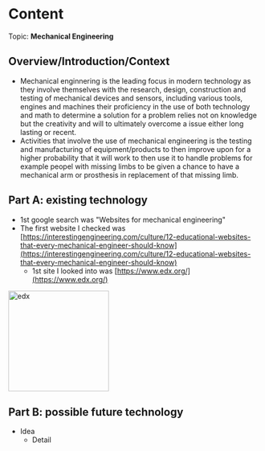 # Content
Topic: **Mechanical Engineering**

## Overview/Introduction/Context
* Mechanical enginnering is the leading focus in modern technology as they involve themselves with the research, design, construction and testing of mechanical devices and sensors, including various tools, engines and machines their proficiency in the use of both technology and math to determine a solution for a problem relies not on knowledge but the creativity and will to ultimately overcome a issue either long lasting or recent.  
* Activities that involve the use of mechanical engineering is the testing and manufacturing of equipment/products to then improve upon for a higher probability that it will work to then use it to handle problems for example peopel with missing limbs to be given a chance to have a mechanical arm or prosthesis in replacement of that missing limb.

## Part A: existing technology
* 1st google search was "Websites for mechanical engineering"
* The first website I checked was  [https://interestingengineering.com/culture/12-educational-websites-that-every-mechanical-engineer-should-know](https://interestingengineering.com/culture/12-educational-websites-that-every-mechanical-engineer-should-know)
  * 1st site I looked into was [https://www.edx.org/](https://www.edx.org/)
<img src="https://upload.wikimedia.org/wikipedia/commons/thumb/c/cd/EdX_newer_logo.svg/1200px-EdX_newer_logo.svg.png" alt="edx" width="200"/>


## Part B: possible future technology
* Idea
  * Detail
